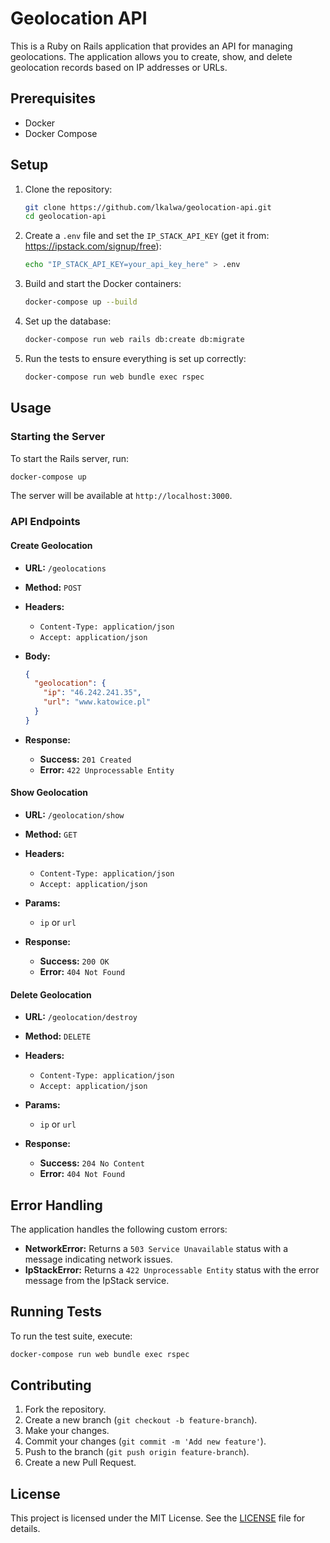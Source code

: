 # Geolocation API

This is a Ruby on Rails application that provides an API for managing geolocations. The application allows you to create, show, and delete geolocation records based on IP addresses or URLs.

## Prerequisites

- Docker
- Docker Compose

## Setup

1. Clone the repository:

   ```sh
   git clone https://github.com/lkalwa/geolocation-api.git
   cd geolocation-api
   ```

2. Create a `.env` file and set the `IP_STACK_API_KEY` (get it from: https://ipstack.com/signup/free):

   ```sh
   echo "IP_STACK_API_KEY=your_api_key_here" > .env
   ```

3. Build and start the Docker containers:

   ```sh
   docker-compose up --build
   ```

4. Set up the database:

   ```sh
   docker-compose run web rails db:create db:migrate
   ```

5. Run the tests to ensure everything is set up correctly:

   ```sh
   docker-compose run web bundle exec rspec
   ```

## Usage

### Starting the Server

To start the Rails server, run:

```sh
docker-compose up
```

The server will be available at `http://localhost:3000`.

### API Endpoints

#### Create Geolocation

- **URL:** `/geolocations`
- **Method:** `POST`
- **Headers:**
    - `Content-Type: application/json`
    - `Accept: application/json`
- **Body:**

  ```json
  {
    "geolocation": {
      "ip": "46.242.241.35",
      "url": "www.katowice.pl"
    }
  }
  ```

- **Response:**

    - **Success:** `201 Created`
    - **Error:** `422 Unprocessable Entity`

#### Show Geolocation

- **URL:** `/geolocation/show`
- **Method:** `GET`
- **Headers:**
    - `Content-Type: application/json`
    - `Accept: application/json`
- **Params:**
    - `ip` or `url`

- **Response:**

    - **Success:** `200 OK`
    - **Error:** `404 Not Found`

#### Delete Geolocation

- **URL:** `/geolocation/destroy`
- **Method:** `DELETE`
- **Headers:**
    - `Content-Type: application/json`
    - `Accept: application/json`
- **Params:**
    - `ip` or `url`

- **Response:**

    - **Success:** `204 No Content`
    - **Error:** `404 Not Found`

## Error Handling

The application handles the following custom errors:

- **NetworkError:** Returns a `503 Service Unavailable` status with a message indicating network issues.
- **IpStackError:** Returns a `422 Unprocessable Entity` status with the error message from the IpStack service.

## Running Tests

To run the test suite, execute:

```sh
docker-compose run web bundle exec rspec
```

## Contributing

1. Fork the repository.
2. Create a new branch (`git checkout -b feature-branch`).
3. Make your changes.
4. Commit your changes (`git commit -m 'Add new feature'`).
5. Push to the branch (`git push origin feature-branch`).
6. Create a new Pull Request.

## License

This project is licensed under the MIT License. See the [LICENSE](https://github.com/lkalwa/geolocation-api/blob/main/LICENSE) file for details.
```